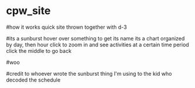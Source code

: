 # cpw_site

#how it works
quick site thrown together with d-3


#its a sunburst
hover over something to get its name
its a chart
organized by day, then hour
click to zoom in and see activities at a certain time period
click the middle to go back

#woo

#credit
to whoever wrote the sunburst thing I'm using
to the kid who decoded the schedule